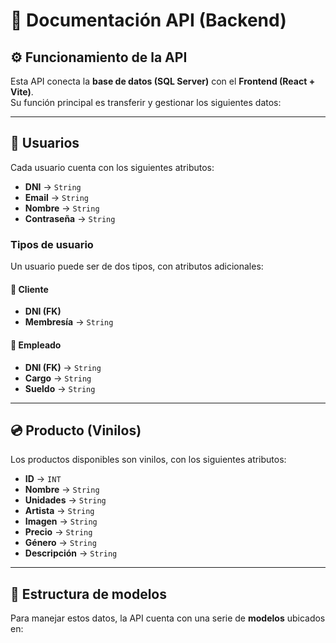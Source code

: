 # 📄 Documentación API (Backend)

## ⚙️ Funcionamiento de la API
Esta API conecta la **base de datos (SQL Server)** con el **Frontend (React + Vite)**.  
Su función principal es transferir y gestionar los siguientes datos:

---

## 👤 Usuarios
Cada usuario cuenta con los siguientes atributos:

- **DNI** → `String`
- **Email** → `String`
- **Nombre** → `String`
- **Contraseña** → `String`

### Tipos de usuario
Un usuario puede ser de dos tipos, con atributos adicionales:

#### 🔹 Cliente
- **DNI (FK)**
- **Membresía** → `String`

#### 🔹 Empleado
- **DNI (FK)** → `String`
- **Cargo** → `String`
- **Sueldo** → `String`

---

## 💿 Producto (Vinilos)
Los productos disponibles son vinilos, con los siguientes atributos:

- **ID** → `INT`
- **Nombre** → `String`
- **Unidades** → `String`
- **Artista** → `String`
- **Imagen** → `String`
- **Precio** → `String`
- **Género** → `String`
- **Descripción** → `String`

---

## 📂 Estructura de modelos
Para manejar estos datos, la API cuenta con una serie de **modelos** ubicados en:
